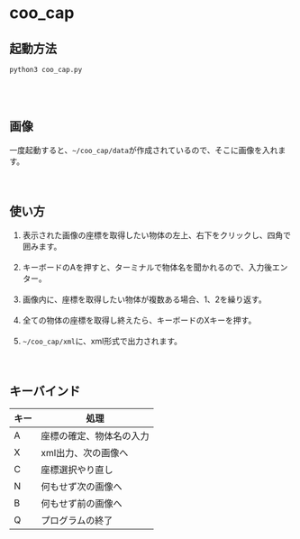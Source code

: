 # coo_cap
## 起動方法
```
python3 coo_cap.py
```
<br><br>

## 画像
一度起動すると、```~/coo_cap/data```が作成されているので、そこに画像を入れます。<br><br><br>

## 使い方
1. 表示された画像の座標を取得したい物体の左上、右下をクリックし、四角で囲みます。<br><br>
2. キーボードのAを押すと、ターミナルで物体名を聞かれるので、入力後エンター。<br><br>
3. 画像内に、座標を取得したい物体が複数ある場合、1、2を繰り返す。<br><br>
4. 全ての物体の座標を取得し終えたら、キーボードのXキーを押す。<br><br>
5. ```~/coo_cap/xml```に、xml形式で出力されます。<br><br><br>

## キーバインド
キー|処理|
---|---|
A|座標の確定、物体名の入力|
X|xml出力、次の画像へ|
C|座標選択やり直し|
N|何もせず次の画像へ|
B|何もせず前の画像へ|
Q|プログラムの終了|
